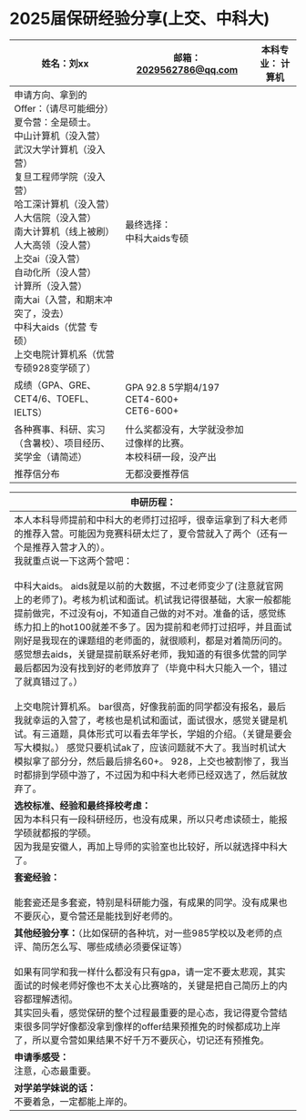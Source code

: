 # 2025届保研经验分享(上交、中科大)
|姓名：刘xx	|邮箱： 2029562786@qq.com	|本科专业： 计算机|
|-------------|--------------------------|--------------|
|申请方向、拿到的Offer：（请尽可能细分）<br>夏令营：全是硕士。<br>中山计算机（没入营）<br>武汉大学计算机（没入营）<br>复旦工程师学院（没入营）<br>哈工深计算机（没入营）<br>人大信院（没入营）<br>南大计算机（线上被刷）<br>人大高领（没人营）<br>上交ai（没入营）<br>自动化所（没人营）<br>计算所（没入营）<br>南大ai（入营，和期末冲突了，没去）<br>中科大aids（优营 专硕）<br>上交电院计算机系（优营 专硕928变学硕了）|	最终选择：<br>中科大aids专硕 | |
|成绩（GPA、GRE、CET4/6、TOEFL、IELTS）|	GPA 92.8  5学期4/197<br>CET4-600+<br>CET6-600+| |
各种赛事、科研、实习（含暑校）、项目经历、奖学金（请简述）	|什么奖都没有，大学就没参加过像样的比赛。<br>本校科研一段，没产出<br>| |
|推荐信分布 | 无都没要推荐信 | |


|**申研历程：**|
|--------|
|本人本科导师提前和中科大的老师打过招呼，很幸运拿到了科大老师的推荐入营。可能因为竞赛科研太烂了，夏令营就入了两个（还有一个是推荐入营才入的）。<br>我就重点说一下这两个营吧：<br><br>中科大aids。 aids就是以前的大数据，不过老师变少了(注意就官网上的老师了)。考核为机试和面试。机试我记得很基础，大家一般都能提前做完，不过没有oj，不知道自己做的对不对。准备的话，感觉练练力扣上的hot100就差不多了。因为提前和老师打过招呼，并且面试刚好是我现在的课题组的老师面的，就很顺利，都是对着简历问的。感觉想去aids，关键是提前联系好老师，我知道的有很多优营的同学最后都因为没有找到好的老师放弃了（毕竟中科大只能入一个，错过了就真错过了。）<br><br>上交电院计算机系。 bar很高，好像我前面的同学都没有报名，最后我就幸运的入营了，考核也是机试和面试，面试很水，感觉关键是机试。有三道题，具体形式可以看去年学长，学姐的介绍。（关键是要会写大模拟。） 感觉只要机试ak了，应该问题就不大了。我当时机试大模拟拿了部分分，然后最后排名60+。 928，上交也被割惨了，我当时都排到学硕中游了，不过因为和中科大老师已经双选了，然后就放弃了。|
**选校标准、经验和最终择校考虑：**<br>因为本科只有一段科研经历，也没有成果，所以只考虑读硕士，能报学硕就都报的学硕。<br>因为我是安徽人，再加上导师的实验室也比较好，所以就选择中科大了。|
**套瓷经验：**<br><br>能套瓷还是多套瓷，特别是科研能力强，有成果的同学。没有成果也不要灰心，夏令营还是能找到好老师的。|
**其他经验分享：**（比如保研的各种坑，对一些985学校以及老师的点评、简历怎么写、哪些成绩必须要保证等）<br><br>如果有同学和我一样什么都没有只有gpa，请一定不要太悲观，其实面试的时候老师好像也不太关心比赛啥的，关键是把自己简历上的内容都理解透彻。<br>其实回头看，感觉保研的整个过程最重要的是心态，我记得夏令营结束很多同学好像都没拿到像样的offer结果预推免的时候都成功上岸了，所以夏令营如果结果不好千万不要灰心，切记还有预推免。|
**申请季感受：**<br>注意，心态最重要。|
**对学弟学妹说的话：**<br>不要着急，一定都能上岸的。|